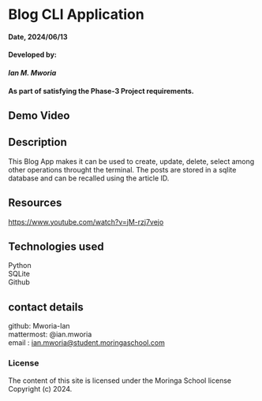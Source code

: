 # Blog CLI Application

#### Date, 2024/06/13

#### Developed by:
#### *Ian M. Mworia* 

#### As part of satisfying the Phase-3 Project requirements.

## Demo Video


## Description
This Blog App makes it can be used to create, update, delete, select among other operations throught the terminal. The posts are stored in a sqlite database and can be recalled using the article ID.

## Resources 
https://www.youtube.com/watch?v=jM-rzj7vejo <br>



## Technologies used
Python <br>
SQLite <br>
Github <br>


## contact details
github: Mworia-Ian <br>
mattermost: @ian.mworia <br>
email : ian.mworia@student.moringaschool.com

### License
The content of this site is licensed under the Moringa School license
Copyright (c) 2024.